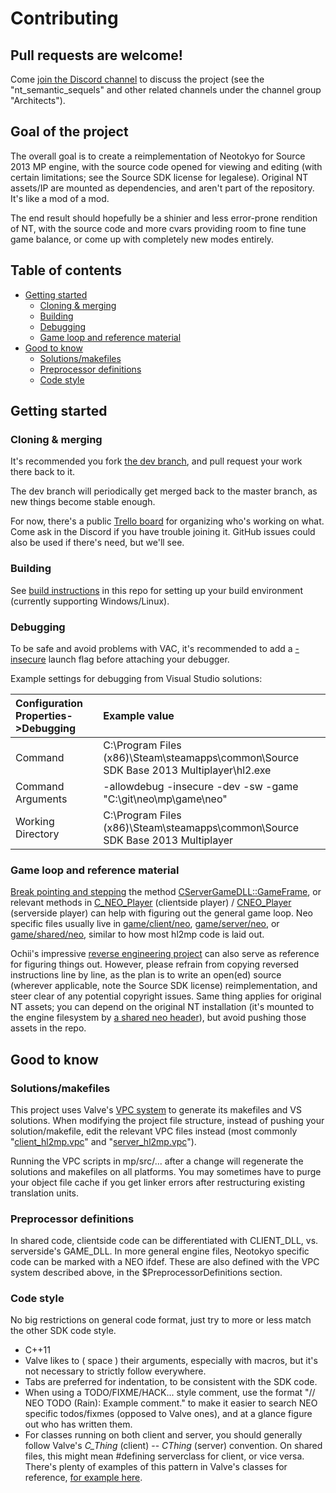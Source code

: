 # Contributing

## Pull requests are welcome!

Come [join the Discord channel](https://steamcommunity.com/groups/ANPA/discussions/0/487876568238532577/) to discuss the project
(see the "nt_semantic_sequels" and other related channels under the channel group "Architects").

## Goal of the project
The overall goal is to create a reimplementation of Neotokyo for Source 2013 MP engine, with the source code opened for viewing and editing (with certain limitations; see the Source SDK license for legalese). Original NT assets/IP are mounted as dependencies, and aren't part of the repository. It's like a mod of a mod.

The end result should hopefully be a shinier and less error-prone rendition of NT, with the source code and more cvars providing room to fine tune game balance, or come up with completely new modes entirely.

## Table of contents
<!-- Generated with: https://github.com/jonschlinkert/markdown-toc -->
* [Getting started](#getting-started)
	+ [Cloning & merging](#cloning--merging)
    + [Building](#building)
    + [Debugging](#debugging)
    + [Game loop and reference material](#game-loop-and-reference-material)
* [Good to know](#good-to-know)
    + [Solutions/makefiles](#solutionsmakefiles)
    + [Preprocessor definitions](#preprocessor-definitions)
    + [Code style](#code-style)

## Getting started

### Cloning & merging

It's recommended you fork [the dev branch](https://github.com/NeotokyoRevamp/neo/tree/dev), and pull request your work there back to it.

The dev branch will periodically get merged back to the master branch, as new things become stable enough.

For now, there's a public [Trello board](https://trello.com/b/LCDYn7Dm) for organizing who's working on what. Come ask in the Discord if you have trouble joining it. GitHub issues could also be used if there's need, but we'll see.

### Building

See [build instructions](BUILD_INSTRUCTIONS.md) in this repo for setting up your build environment (currently supporting Windows/Linux).

### Debugging
To be safe and avoid problems with VAC, it's recommended to add a [-insecure](https://developer.valvesoftware.com/wiki/Command_Line_Options) launch flag before attaching your debugger.

Example settings for debugging from Visual Studio solutions:

| Configuration Properties->Debugging | Example value |
| :---------------------------------- | :------------ |
| Command | C:\Program Files (x86)\Steam\steamapps\common\Source SDK Base 2013 Multiplayer\hl2.exe |
| Command Arguments | -allowdebug -insecure -dev -sw -game "C:\git\neo\mp\game\neo" |
| Working Directory | C:\Program Files (x86)\Steam\steamapps\common\Source SDK Base 2013 Multiplayer |

### Game loop and reference material

[Break pointing and stepping](https://developer.valvesoftware.com/wiki/Installing_and_Debugging_the_Source_Code) the method [CServerGameDLL::GameFrame](mp/src/game/server/gameinterface.cpp), or relevant methods in [C_NEO_Player](mp/src/game/client/neo/c_neo_player.h) (clientside player) / [CNEO_Player](mp/src/game/server/neo/neo_player.h) (serverside player) can help with figuring out the general game loop. Neo specific files usually live in [game/client/neo](mp/src/game/client/neo), [game/server/neo](mp/src/game/server/neo), or [game/shared/neo](mp/src/game/shared/neo), similar to how most hl2mp code is laid out.

Ochii's impressive [reverse engineering project](https://github.com/Ochii/neotokyo-re) can also serve as reference for figuring things out. However, please refrain from copying reversed instructions line by line, as the plan is to write an open(ed) source (wherever applicable, note the Source SDK license) reimplementation, and steer clear of any potential copyright issues. Same thing applies for original NT assets; you can depend on the original NT installation (it's mounted to the engine filesystem by [a shared neo header](mp/src/game/shared/neo/neo_mount_original.h)), but avoid pushing those assets in the repo.

## Good to know

### Solutions/makefiles

This project uses Valve's [VPC system](https://developer.valvesoftware.com/wiki/VPC) to generate its makefiles and VS solutions. When modifying the project file structure, instead of pushing your solution/makefile, edit the relevant VPC files instead (most commonly "[client_hl2mp.vpc](mp/src/game/client/client_hl2mp.vpc)" and "[server_hl2mp.vpc](mp/src/game/server/server_hl2mp.vpc)").

Running the VPC scripts in mp/src/... after a change will regenerate the solutions and makefiles on all platforms. You may sometimes have to purge your object file cache if you get linker errors after restructuring existing translation units.

### Preprocessor definitions
In shared code, clientside code can be differentiated with CLIENT_DLL, vs. serverside's GAME_DLL. In more general engine files, Neotokyo specific code can be marked with a NEO ifdef. These are also defined with the VPC system described above, in the $PreprocessorDefinitions section.

### Code style

No big restrictions on general code format, just try to more or less match the other SDK code style.

* C++11
* Valve likes to ( space ) their arguments, especially with macros, but it's not necessary to strictly follow everywhere.
* Tabs are preferred for indentation, to be consistent with the SDK code.
* When using a TODO/FIXME/HACK... style comment, use the format "// NEO TODO (Rain): Example comment." to make it easier to search NEO specific todos/fixmes (opposed to Valve ones), and at a glance figure out who has written them.
* For classes running on both client and server, you should generally follow Valve's <i>C_Thing</i> (client) -- <i>CThing</i> (server) convention. On shared files, this might mean #defining serverclass for client, or vice versa. There's plenty of examples of this pattern in Valve's classes for reference, [for example here](https://github.com/NeotokyoRevamp/neo/blob/f749c07a4701d285bbb463686d5a5a50c20b9528/mp/src/game/shared/hl2mp/weapon_357.cpp#L20).
